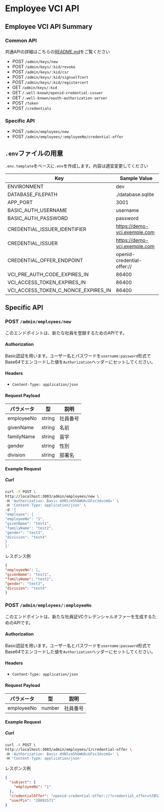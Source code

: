 # Employee VCI API
## Employee VCI API Summary

### Common API
共通APIの詳細はこちらの[README.md](../common/README_JP.md)をご覧ください
- POST `/admin/keys/new`
- POST `/admin/keys/:kid/revoke`
- POST `/admin/keys/:kid/csr`
- POST `/admin/keys/:kid/signselfcert`
- POST `/admin/keys/:kid/registercert`
- GET `/admin/keys/:kid`
- GET `/.well-known/openid-credential-issuer`
- GET `/.well-known/oauth-authorization-server`
- POST `/token`
- POST `/credentials`

### Specific API

- POST `/admin/employees/new`
- POST `/admin/employees/:employeeNo/credential-offer`

## `.env`ファイルの用意
`.env.template`をベースに`.env`を作成します。内容は適宜変更してください

| Key                                 | Sample Value                 | 
| ----------------------------------- |------------------------------| 
| ENVIRONMENT                         | dev                          | 
| DATABASE_FILEPATH                   | ./database.sqlite            | 
| APP_PORT                            | 3001                         | 
| BASIC_AUTH_USERNAME                 | username                     | 
| BASIC_AUTH_PASSWORD                 | password                     | 
| CREDENTIAL_ISSUER_IDENTIFIER        | https://demo-vci.exemple.com | 
| CREDENTIAL_ISSUER                   | https://demo-vci.exemple.com | 
| CREDENTIAL_OFFER_ENDPOINT           | openid-credential-offer://   | 
| VCI_PRE_AUTH_CODE_EXPIRES_IN        | 86400                        | 
| VCI_ACCESS_TOKEN_EXPIRES_IN         | 86400                        | 
| VCI_ACCESS_TOKEN_C_NONCE_EXPIRES_IN | 86400                        | 

## Specific API

### POST `/admin/employees/new`

このエンドポイントは、新たな社員を登録するためのAPIです。

#### Authorization

Basic認証を用います。ユーザー名とパスワードを`username:password`形式でBase64でエンコードした値を`Authorization`ヘッダーにセットしてください。

#### Headers

- `Content-Type: application/json`

#### Request Payload

| パラメータ      | 型     | 説明   |
|------------|--------|------|
| employeeNo | string | 社員番号 |
| givenName  | string | 名前   |
| familyName | string | 苗字   |
| gender     | string | 性別   |
| division   | string | 部署名  |

#### Example Request

##### Curl

```bash
curl -X POST \
http://localhost:3003/admin/employees/new \
-H 'Authorization: Basic dXNlcm5hbWU6cGFzc3dvcmQ=' \
-H 'Content-Type: application/json' \
-d '{
"employee": {
"employeeNo": "1",
"givenName": "test1",
"familyName": "test2",
"gender": "test3",
"division": "test4"
}
}'
```

レスポンス例
```json
{
"employeeNo": 1,
"givenName": "test1",
"familyName": "test2",
"gender": "test3",
"division": "test4"
}
```

### POST `/admin/employees/:employeeNo`

このエンドポイントは、新たな社員証VCクレデンシャルオファーを生成するためのAPIです。

#### Authorization

Basic認証を用います。ユーザー名とパスワードを`username:password`形式でBase64でエンコードした値を`Authorization`ヘッダーにセットしてください。

#### Headers

- `Content-Type: application/json`

#### Request Payload

| パラメータ | 型      | 説明   |
|------------|--------|------|
| employeeNo  | number | 社員番号 |

#### Example Request

##### Curl

```bash
curl -X POST \
http://localhost:3003/admin/employees/1/credential-offer \
-H 'Authorization: Basic dXNlcm5hbWU6cGFzc3dvcmQ=' \
-H 'Content-Type: application/json' 
```
レスポンス例
```json
{
  "subject": {
    "employeeNo": "1"
  },
  "credentialOffer": "openid-credential-offer://?credential_offer=%7B%22credential_issuer%22%3A%22https%3A%2F%2Fdatasign-vci.tunnelto.dev%22%2C%22credentials%22%3A%5B%22EmployeeCredential%22%5D%2C%22grants%22%3A%7B%22urn%3Aietf%3Aparams%3Aoauth%3Agrant-type%3Apre-authorized_code%22%3A%7B%22pre-authorized_code%22%3A%22tH5yamPFHZ8pVr95Fhp26GCnzwAvgCfQ%22%2C%22user_pin_required%22%3Atrue%7D%7D%7D",
  "userPin": "28092571"
}
```
